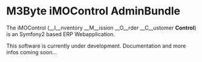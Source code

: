 # M3Byte iMOControl AdminBundle 

The iMOControl (__I__nventory __M__ission __O__rder __C__ustomer __Control__) is an Symfony2 based ERP Webapplication.

This software is currently under development. Documentation and more infos coming soon...

